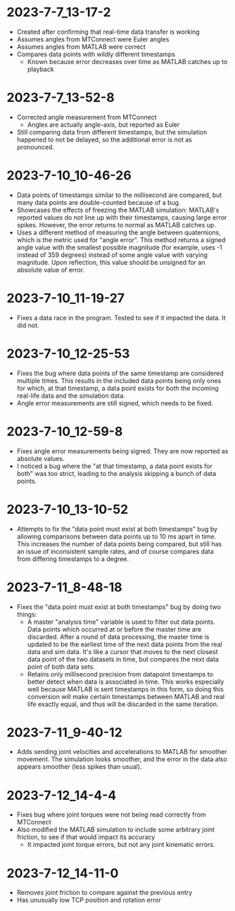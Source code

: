 # 2023-7-7_13-17-2
- Created after confirming that real-time data transfer is working
- Assumes angles from MTConnect were Euler angles
- Assumes angles from MATLAB were correct
- Compares data points with wildly different timestamps
	- Known because error decreases over time as MATLAB catches up to playback

# 2023-7-7_13-52-8
- Corrected angle measurement from MTConnect
	- Angles are actually angle-axis, but reported as Euler
- Still comparing data from different timestamps,
  but the simulation happened to not be delayed,
  so the additional error is not as pronounced.

# 2023-7-10_10-46-26
- Data points of timestamps similar to the millisecond are compared,
  but many data points are double-counted because of a bug.
- Showcases the effects of freezing the MATLAB simulation:
  MATLAB's reported values do not line up with their timestamps,
  causing large error spikes. However, the error returns to normal
  as MATLAB catches up.
- Uses a different method of measuring the angle between quaternions,
  which is the metric used for "angle error". This method returns a signed
  angle value with the smallest possible magnitude (for example, uses -1 instead of 359 degrees)
  instead of some angle value with varying magnitude.
  Upon reflection, this value should be unsigned for an absolute value of error.

# 2023-7-10_11-19-27
- Fixes a data race in the program. Tested to see if it impacted the data. It did not.

# 2023-7-10_12-25-53
- Fixes the bug where data points of the same timestamp are considered multiple times.
  This results in the included data points being only ones for which, at that timestamp,
  a data point exists for both the incoming real-life data and the simulation data.
- Angle error measurements are still signed, which needs to be fixed.

# 2023-7-10_12-59-8
- Fixes angle error measurements being signed.
  They are now reported as absolute values.
- I noticed a bug where the "at that timestamp, a data point exists for both" was too strict,
  leading to the analysis skipping a bunch of data points.

# 2023-7-10_13-10-52
- Attempts to fix the "data point must exist at both timestamps" bug
  by allowing comparisons between data points up to 10 ms apart in time.
  This increases the number of data points being compared, 
  but still has an issue of inconsistent sample rates,
  and of course compares data from differing timestamps to a degree.
  
# 2023-7-11_8-48-18
- Fixes the "data point must exist at both timestamps" bug
  by doing two things:
  - A master "analysis time" variable is used to filter out data points.
    Data points which occurred at or before the master time are discarded.
    After a round of data processing, the master time is updated to be the earliest time
    of the next data points from the real data and sim data.
    It's like a cursor that moves to the next closest data point of the two datasets in time,
    but compares the next data point of both data sets.
  - Retains only millisecond precision from datapoint timestamps to better detect when data is associated in time.
    This works especially well because MATLAB is sent timestamps in this form, so doing this conversion will make
    certain timestamps between MATLAB and real life exactly equal, and thus will be discarded in the same iteration.

# 2023-7-11_9-40-12
- Adds sending joint velocities and accelerations to MATLAB for smoother movement.
  The simulation looks smoother, and the error in the data also appears smoother (less spikes than usual).
  
# 2023-7-12_14-4-4
- Fixes bug where joint torques were not being read correctly from MTConnect
- Also modified the MATLAB simulation to include some arbitrary joint friction, to see if that would impact its accuracy
  - It impacted joint torque errors, but not any joint kinematic errors.

# 2023-7-12_14-11-0
- Removes joint friction to compare against the previous entry
- Has unusually low TCP position and rotation error
